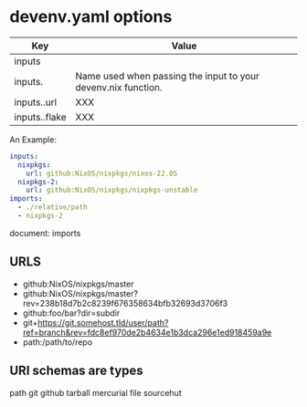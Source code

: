 # devenv.yaml options

| Key                        | Value                                                         |
| -------------------------- | ------------------------------------------------------------- |
| inputs                     |                                                               |
| inputs.<name>              | Name used when passing the input to your devenv.nix function. |
| inputs.<name>.url          | XXX                                                           |
| inputs.<name>.flake        | XXX                                                           |

An Example:

```yaml
inputs:
  nixpkgs:
    url: github:NixOS/nixpkgs/nixos-22.05
  nixpkgs-2:
    url: github:NixOS/nixpkgs/nixpkgs-unstable
imports:
  - ./relative/path
  - nixpkgs-2
```

document: imports

## URLS

- github:NixOS/nixpkgs/master
- github:NixOS/nixpkgs/master?rev=238b18d7b2c8239f676358634bfb32693d3706f3
- github:foo/bar?dir=subdir
- git+https://git.somehost.tld/user/path?ref=branch&rev=fdc8ef970de2b4634e1b3dca296e1ed918459a9e
- path:/path/to/repo

## URI schemas are types

path
git
github
tarball
mercurial
file
sourcehut
